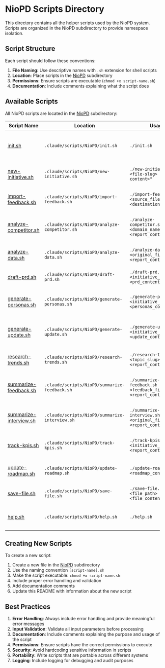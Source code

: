 # NioPD Scripts Directory

This directory contains all the helper scripts used by the NioPD system. Scripts are organized in the NioPD subdirectory to provide namespace isolation.

## Script Structure

Each script should follow these conventions:

1. **File Naming**: Use descriptive names with `.sh` extension for shell scripts
2. **Location**: Place scripts in the [NioPD](NioPD/) subdirectory
3. **Permissions**: Ensure scripts are executable (`chmod +x script-name.sh`)
4. **Documentation**: Include comments explaining what the script does

## Available Scripts

All NioPD scripts are located in the [NioPD](NioPD/) subdirectory:

| Script Name | Location | Usage | Purpose |
|-------------|----------|-------|---------|
| [init.sh](NioPD/init.sh) | `.claude/scripts/NioPD/init.sh` | `./init.sh` | Initializes the NioPD system by creating the necessary directory structure in `niopd-workspace/` |
| [new-initiative.sh](NioPD/new-initiative.sh) | `.claude/scripts/NioPD/new-initiative.sh` | `./new-initiative.sh <file-slug> "<file-content>"` | Creates new initiative files in the `niopd-workspace/initiatives/` directory |
| [import-feedback.sh](NioPD/import-feedback.sh) | `.claude/scripts/NioPD/import-feedback.sh` | `./import-feedback.sh <source_file_path> <destination_filename>` | Copies feedback files to the `niopd-workspace/feedback-sources/` directory |
| [analyze-competitor.sh](NioPD/analyze-competitor.sh) | `.claude/scripts/NioPD/analyze-competitor.sh` | `./analyze-competitor.sh <domain_name> "<report_content>"` | Saves competitor analysis reports to the `niopd-workspace/reports/` directory |
| [analyze-data.sh](NioPD/analyze-data.sh) | `.claude/scripts/NioPD/analyze-data.sh` | `./analyze-data.sh <original_filename> "<report_content>"` | Saves data analysis reports to the `niopd-workspace/reports/` directory |
| [draft-prd.sh](NioPD/draft-prd.sh) | `.claude/scripts/NioPD/draft-prd.sh` | `./draft-prd.sh <initiative_slug> "<prd_content>"` | Saves PRD drafts to the `niopd-workspace/prds/` directory |
| [generate-personas.sh](NioPD/generate-personas.sh) | `.claude/scripts/NioPD/generate-personas.sh` | `./generate-personas.sh <initiative_name> "<personas_content>"` | Saves user personas documents to the `niopd-workspace/reports/` directory |
| [generate-update.sh](NioPD/generate-update.sh) | `.claude/scripts/NioPD/generate-update.sh` | `./generate-update.sh <initiative_slug> "<update_content>"` | Saves stakeholder update reports to the `niopd-workspace/reports/` directory |
| [research-trends.sh](NioPD/research-trends.sh) | `.claude/scripts/NioPD/research-trends.sh` | `./research-trends.sh <topic_slug> "<report_content>"` | Saves market trend reports to the `niopd-workspace/reports/` directory |
| [summarize-feedback.sh](NioPD/summarize-feedback.sh) | `.claude/scripts/NioPD/summarize-feedback.sh` | `./summarize-feedback.sh <feedback_filename> "<report_content>"` | Saves feedback summary reports to the `niopd-workspace/reports/` directory |
| [summarize-interview.sh](NioPD/summarize-interview.sh) | `.claude/scripts/NioPD/summarize-interview.sh` | `./summarize-interview.sh <original_filename> "<report_content>"` | Saves interview summary reports to the `niopd-workspace/reports/` directory |
| [track-kpis.sh](NioPD/track-kpis.sh) | `.claude/scripts/NioPD/track-kpis.sh` | `./track-kpis.sh <initiative_slug> "<report_content>"` | Saves KPI status reports to the `niopd-workspace/reports/` directory |
| [update-roadmap.sh](NioPD/update-roadmap.sh) | `.claude/scripts/NioPD/update-roadmap.sh` | `./update-roadmap.sh "<roadmap_content>"` | Saves product roadmaps to the `niopd-workspace/roadmaps/` directory |
| [save-file.sh](NioPD/save-file.sh) | `.claude/scripts/NioPD/save-file.sh` | `./save-file.sh <file_path> "<file_content>"` | Generic script to save any content to a specified file path |
| [help.sh](NioPD/help.sh) | `.claude/scripts/NioPD/help.sh` | `./help.sh` | Displays help information about the NioPD system and its commands |

## Creating New Scripts

To create a new script:

1. Create a new file in the [NioPD](NioPD/) subdirectory
2. Use the naming convention `[script-name].sh`
3. Make the script executable: `chmod +x script-name.sh`
4. Include proper error handling and validation
5. Add documentation comments
6. Update this README with information about the new script

## Best Practices

1. **Error Handling**: Always include error handling and provide meaningful error messages
2. **Input Validation**: Validate all input parameters before processing
3. **Documentation**: Include comments explaining the purpose and usage of the script
4. **Permissions**: Ensure scripts have the correct permissions to execute
5. **Security**: Avoid hardcoding sensitive information in scripts
6. **Portability**: Write scripts that are portable across different systems
7. **Logging**: Include logging for debugging and audit purposes